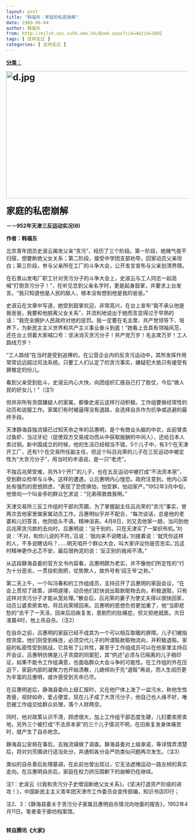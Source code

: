 ```yaml
---
layout: post
title: "韩福东：家庭的私密崩解"
date: 1989-06-04
author: 韩福东
from: http://mjlsh.usc.cuhk.edu.hk/Book.aspx?cid=4&tid=1692
tags: [ 这样走过 ]
categories: [ 这样走过 ]
---
```


<div style="margin: 15px 10px 10px 0px;">
 <div>
  <span id="ctl00_ContentPlaceHolder1_chapter1_SubjectLabel" style="font-weight:bold;text-decoration:underline;">
   分类：
  </span>
 </div>
 <p>
  <strong>
   <font size="5">
    <img align="top" alt="d.jpg" border="0" height="345" src="http://mjlsh.usc.cuhk.edu.hk/medias/contents/1692/d.jpg" width="590"/>
   </font>
  </strong>
 </p>
 <p>
  <strong>
   <font size="5">
    家庭的私密崩解
   </font>
  </strong>
 </p>
 <p>
  <strong>
   －－952年天津三反运动实况(6)
  </strong>
 </p>
 <p>
  <strong>
   作者：韩福东
  </strong>
 </p>
 <p>
  北京青年团员史淑云揭发父亲“贪污”，经历了三个阶段。第一阶段，她赌气夜不归宿，想要断绝父女关系；第二阶段，接受中学团支部劝导，回家动员父亲坦白；第三阶段，参与父亲所在工厂的斗争大会，公开发言宣布与父亲划清界限。
 </p>
 <p>
  在石景山发电厂职工针对贪污分子的斗争大会上，史淑云与工人同志一起高喊“打倒贪污分子！”，在听见念到父亲名字时，更是起身鼓掌，并要求上台发言。“我只知道他是人民的敌人，根本没有想到他是我的爸爸。”
 </p>
 <p>
  史淑云在文章中写道，她受到鼓掌欢迎，非常高兴，在台上宣布“我不承认他是我爸爸，我要和他脱离父女关系”，并流利地说出于她而言显得过于早熟的话：“我完全拥护人民政府对他的惩罚。我一定要在毛主席、共产党领导下、培养下，为新民主主义世界和共产主义事业奋斗到底！”她看上去具有领袖风范，还在台上领着大家喊口号：坚决消灭贪污分子！共产党万岁！毛主席万岁！工人路线万岁！
 </p>
 <p>
  “工人路线”在当时是受到追捧的，在公营企业内的反贪污运动中，其所发挥作用常常远远超过司法系统。只要工人们认定了的贪污事实，嫌疑犯大抵只有接受有罪推定的份儿。
 </p>
 <p>
  看到父亲受到批斗，史淑云内心大快，向团组织汇报自己打了胜仗，今后“做人民的好女儿！”（注1）
 </p>
 <p>
  但并非所有贪腐嫌疑人的家属，都像史淑云这样行动积极。工作组要做经常性的动员和说服工作。家属们有时被逼得没有退路，会选择自杀作为抗争或逃避的最终手段。
 </p>
 <p>
  天津静海县独流镇已过知天命之年的吕惠明，是个有商业头脑的中农，此前曾卖过鱼虾、当过牙纪（促使双方交易成功而从中获取报酬的中间人），还给日本人卖过铜。新中国成立的时候，他的生活已经相当不错，5个儿子中，有3个在天津开工厂，还有1个在交易所任副主任，但这个叫吕兆荣的儿子在三反运动中被定性为“大贪污分子”，用当时的术语说，是一只“老虎”。
 </p>
 <p>
  不独吕兆荣受难，另外3个开厂的儿子，也在五反运动中被打成“不法资本家”，受到群众检举与斗争。这样的遭遇，让吕惠明内心惶恐。政府注意到，他内心深处有强烈的思想顾虑，“表现了恐慌惧怕，怕受罪，怕动家产。”1952年3月中旬，他曾向一个叫金亭的群众乞求说：“兄弟得救救我啊。”
 </p>
 <p>
  天津交易所三反工作组的干部刘芳圃，为了掌握副主任吕兆荣的“贪污”事实，曾两次去他家里做家属动员工作。吕惠明似乎并不配合，“每次谈话，总是他的老婆和儿妇答言，他则低头不语，精神沮丧。4月8日，刘又去他家一趟，当问到他吕兆荣贪污款的去向时，吕惠明说：‘没干别的，只在天津买了一架织布机。’刘说：‘不对，和你儿说的不符。’吕说：‘我向来不说瞎话。’刘接着说：‘就凭你这样的人，不多说瞎话吗？……明天咱开个群众大会，叫大家评议你是否忠实。’吕这时精神更作忐忑不安，最后很拘泥的说：‘反正别的我闹不清。”
 </p>
 <p>
  从这段静海县委的官方文书内容看，吕惠明颇为老实，并不像他们所定性的“行为十分恶劣，一贯投机倒把，仗势欺人，故外号有‘阎王爷’之称。”
 </p>
 <p>
  第二天上午，一个叫冯春和的工作组成员，主持召开了吕惠明的家庭会议，“在会上贯彻了政策，讲明道理，动员他们赶快说出赃款赃物去向，积极退赃，只有这样对贪污分子才能从宽处理。”散会后，吕兆荣的妻子为使丈夫得以很快回家，动员公婆卖房卖地，将吕兆荣赎回来。吕惠明的思想负担更加重了，他“当即悲愁的”去干了一天活，回来后旧疾复发，患剧烈的肚痛症，但又拒绝就医。次日凌晨4时，他上吊自杀。（注2）
 </p>
 <p>
  在自杀之前，吕惠明的家庭已经不成其为一个可以相互取暖的屏障。儿子们被指控贪腐，他们则受到株连，必须交代儿子的所谓赃款赃物流向，并积极退赃。家庭的私密性受到挑战，它具有了公共性，甚至于工作组成员可以在他家里主持召开会议，吕惠明仿佛是儿子贪腐的同案犯，其“供述”必须与已隔离的儿子相印证，如果不能令工作组满意，也面临群众大会斗争的可能性。在工作组的外在压迫下，家庭内部的凝聚力也开始溃散，儿媳倾向于先“退赃”再说，而人生阅历更为丰富的吕惠明，或许感受到天命已尽。
 </p>
 <p>
  在吕惠明逝后，静海县委向上级汇报时，又在他尸体上泼了一盆污水，称他生性吝啬，视财如命，爱占便宜，现在儿子成了大贪污分子，他自己也人缘不好，唯恐被工作组交给群众处理，落个人财两空。
 </p>
 <p>
  同时，他对政策认识不清，顾虑很大，加上工作组干部态度生硬，儿妇要卖房卖地，另外三个被打成“不法资本家”的三个儿子情况不明，在旧疾复发身体痛苦时，就产生了自杀绝念。
 </p>
 <p>
  静海县公安局在事后，去独流镇做了调查。静海县委对上级承诺，等详情弄清楚后，将对刘芳圃进行适当处分，并通知各分会严防类似问题再次发生。（注3）
 </p>
 <p>
  类似的自杀善后处理基调，在此前也曾出现过，它无法遮掩运动一路左倾的真实走向。在吕惠明自杀后，家庭在权力挤压围剿下的崩解仍在继续。
 </p>
 <p>
  注1：史淑云《《我和贪污分子史增润断绝父女关系》。《坚决打退资产阶级的进攻！》，中国新民主主义青年团天津市工作委员会宣传部编，知识书店印行；
 </p>
 <p>
  注2、3：《静海县委关于贪污分子家属吕惠明自杀情况向地委的报告》，1952年4月11日。笔者查于廊坊档案馆。
 </p>
 <p>
  <br/>
  <strong>
   转自腾讯《大家》
  </strong>
 </p>
</div>

